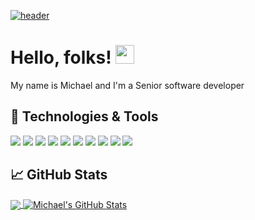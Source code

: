 [![header](https://github.com/mperez30/assets/blob/master/banner.png)](https://daily-dev-tips.com)


# Hello, folks! <img src="https://raw.githubusercontent.com/MartinHeinz/MartinHeinz/master/wave.gif" width="30px" height="30px" />

My name is Michael  and I'm a Senior software developer

## 🔧 Technologies & Tools
![](https://img.shields.io/badge/Code-Java-informational?style=for-the-badge&logo=java&logoColor=white&color=0047FF)
![](https://img.shields.io/badge/Code-Kotlin-informational?style=for-the-badge&logo=kotlin&logoColor=white&color=0047FF)
![](https://img.shields.io/badge/Framework-SpringBoot-informational?style=for-the-badge&logo=spring&logoColor=white&color=0047FF)
![](https://img.shields.io/badge/Framework-React-informational?style=for-the-badge&logo=react&logoColor=white&color=0047FF)
![](https://img.shields.io/badge/Framework-Angular-informational?style=for-the-badge&logo=angular&logoColor=white&color=0047FF)
![](https://img.shields.io/badge/Tools-PostgreSQL-informational?style=for-the-badge&logo=postgresql&logoColor=white&color=0047FF)
![](https://img.shields.io/badge/Tools-Docker-informational?style=for-the-badge&logo=docker&logoColor=white&color=0047FF)
![](https://img.shields.io/badge/Tools-Kubernetes-informational?style=for-the-badge&logo=kubernetes&logoColor=white&color=0047FF)
![](https://img.shields.io/badge/Tools-Mysql-informational?style=for-the-badge&logo=mysql&logoColor=white&color=0047FF)
![](https://img.shields.io/badge/Tools-Oracle-informational?style=for-the-badge&logo=oracle&logoColor=white&color=0047FF)


## &#x1f4c8; GitHub Stats

<a href="https://github.com/mperez30/mperez30">
  <img align="center" src="https://github-readme-stats.vercel.app/api/top-langs/?username=mperez30&hide=html,tex&title_color=ffffff&text_color=c9cacc&icon_color=0047FF&bg_color=1d1f21&langs_count=5" />
</a>
<a href="https://github.com/mperez30/mperez30">
  <img align="center" src="https://github-readme-stats.vercel.app/api?username=mperez30&show_icons=true&line_height=27&count_private=true&title_color=ffffff&text_color=c9cacc&icon_color=0047FF&bg_color=1d1f21" alt="Michael's GitHub Stats" />
</a>




<!-- Resources -->
<!-- Icons: https://simpleicons.org/ -->
<!-- GitHub Stats: https://github.com/anuraghazra/github-readme-stats -->
<!-- Emojis: https://emojipedia.org/emoji/ -->
<!-- HTML Emojis: https://www.fileformat.info/index.htm -->
<!-- Shields: https://shields.io/ -->
<!-- Awesome GitHub Profile README: https://github.com/abhisheknaiidu/awesome-github-profile-readme -->
